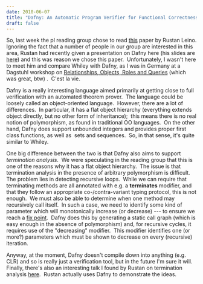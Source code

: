 ```yaml
---
date: 2010-06-07
title: "Dafny: An Automatic Program Verifier for Functional Correctness"
draft: false
---
```


So, last week the pl reading group chose to read [this](http://research.microsoft.com/en-us/um/people/leino/papers/krml203.pdf) paper by Rustan Leino. Ignoring the fact that a number of people in our group are interested in this area, Rustan had recently given a presentation on Dafny here (his slides are [here](http://aswec2010.massey.ac.nz/Leino-ASWEC-2010.pdf)) and this was reason we chose this paper.  Unfortunately, I wasn't here to meet him and compare Whiley with Dafny, as I was in Germany at a Dagstuhl workshop on [Relationships, Objects, Roles and Queries](http://www.dagstuhl.de/de/programm/kalender/semhp/?semnr=10152) (which was great, btw) .  C'est la vie.

Dafny is a really interesting language aimed primarily at getting close to full verification with an automated theorem prover.  The language could be loosely called an object-oriented language.  However, there are a lot of differences.  In particular, it has a flat object hierarchy (everything extends object directly, but no other form of inheritance);  this means there is no real notion of polymorphism, as found in traditional OO languages.  On the other hand, Dafny does support unbounded integers and provides proper first class functions, as well as  sets and sequences.  So, in that sense, it's quite similar to Whiley.

One big difference between the two is that Dafny also aims to support *termination analysis*.  We were speculating in the reading group that this is one of the reasons why it has a flat object hierarchy.  The issue is that termination analysis in the presence of arbitrary polymorphism is difficult.  The problem lies in detecting recursive loops.  While we can require that terminating methods are all annotated with e.g. a **terminates** modifier, and that they follow an appropriate co-/contra-variant typing protocol, this is not enough.  We must also be able to determine when one method may recursively call itself.  In such a case, we need to identify some kind of parameter which will monotonically increase (or decrease) --- to ensure we reach a [fix point](http://en.wikipedia.org/wiki/Fixed_point_combinator).  Dafny does this by generating a static call graph (which is easy enough in the absence of polymorphism) and, for recursive cycles, it requires use of the "decreasing" modifier.  This modifier identifies one (or more?) parameters which must be shown to decrease on every (recursive) iteration.

Anyway, at the moment, Dafny doesn't compile down into anything (e.g. CLR) and so is really just a verification tool, but in the future I'm sure it will.  Finally, there's also an interesting talk I found by Rustan on termination analysis [here](http://channel9.msdn.com/posts/Peli/The-Verification-Corner-Loop-Termination/).  Rustan actually uses Dafny to demonstrate the ideas.

[](http://ecn.channel9.msdn.com/o9/ch9/6/2/9/8/3/5/looptermination_ch9.mp4)
